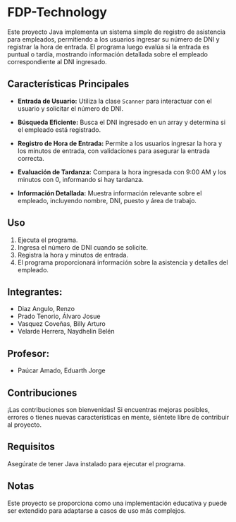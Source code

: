 # FDP-Technology

Este proyecto Java implementa un sistema simple de registro de asistencia para empleados, permitiendo a los usuarios ingresar su número de DNI y registrar la hora de entrada. El programa luego evalúa si la entrada es puntual o tardía, mostrando información detallada sobre el empleado correspondiente al DNI ingresado.

## Características Principales

- **Entrada de Usuario:** Utiliza la clase `Scanner` para interactuar con el usuario y solicitar el número de DNI.
  
- **Búsqueda Eficiente:** Busca el DNI ingresado en un array y determina si el empleado está registrado.

- **Registro de Hora de Entrada:** Permite a los usuarios ingresar la hora y los minutos de entrada, con validaciones para asegurar la entrada correcta.

- **Evaluación de Tardanza:** Compara la hora ingresada con 9:00 AM y los minutos con 0, informando si hay tardanza.

- **Información Detallada:** Muestra información relevante sobre el empleado, incluyendo nombre, DNI, puesto y área de trabajo.

## Uso

1. Ejecuta el programa.
2. Ingresa el número de DNI cuando se solicite.
3. Registra la hora y minutos de entrada.
4. El programa proporcionará información sobre la asistencia y detalles del empleado.

## Integrantes:

- Diaz Angulo, Renzo 
- Prado Tenorio, Álvaro Josue 
- Vasquez Coveñas, Billy Arturo 
- Velarde Herrera, Naydhelin Belén

## Profesor:

- Paúcar Amado, Eduarth Jorge


## Contribuciones

¡Las contribuciones son bienvenidas! Si encuentras mejoras posibles, errores o tienes nuevas características en mente, siéntete libre de contribuir al proyecto.

## Requisitos

Asegúrate de tener Java instalado para ejecutar el programa.

## Notas

Este proyecto se proporciona como una implementación educativa y puede ser extendido para adaptarse a casos de uso más complejos.

